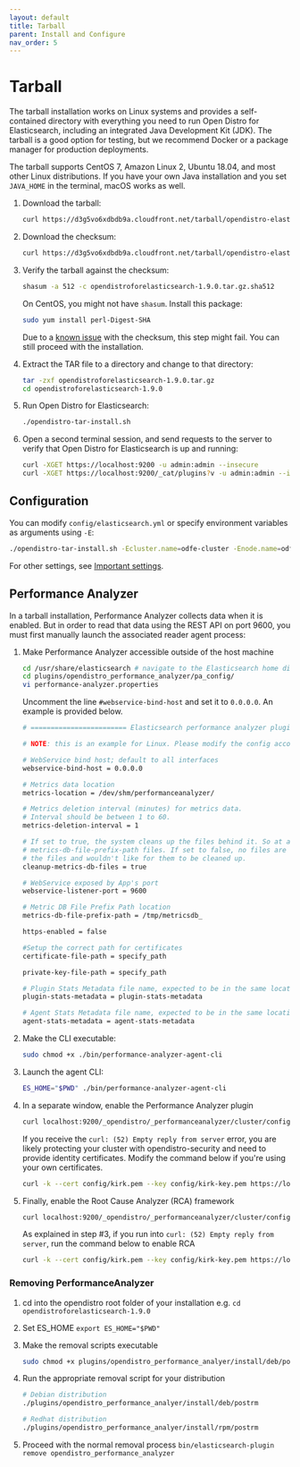 ```yaml
---
layout: default
title: Tarball
parent: Install and Configure
nav_order: 5
---
```


# Tarball

The tarball installation works on Linux systems and provides a self-contained directory with everything you need to run Open Distro for Elasticsearch, including an integrated Java Development Kit (JDK). The tarball is a good option for testing, but we recommend Docker or a package manager for production deployments.

The tarball supports CentOS 7, Amazon Linux 2, Ubuntu 18.04, and most other Linux distributions. If you have your own Java installation and you set `JAVA_HOME` in the terminal, macOS works as well.

1. Download the tarball:

   ```bash
   curl https://d3g5vo6xdbdb9a.cloudfront.net/tarball/opendistro-elasticsearch/opendistroforelasticsearch-1.9.0.tar.gz -o opendistroforelasticsearch-1.9.0.tar.gz
   ```

1. Download the checksum:

   ```bash
   curl https://d3g5vo6xdbdb9a.cloudfront.net/tarball/opendistro-elasticsearch/opendistroforelasticsearch-1.9.0.tar.gz.sha512 -o opendistroforelasticsearch-1.9.0.tar.gz.sha512
   ```

1. Verify the tarball against the checksum:

   ```bash
   shasum -a 512 -c opendistroforelasticsearch-1.9.0.tar.gz.sha512
   ```

   On CentOS, you might not have `shasum`. Install this package:

   ```bash
   sudo yum install perl-Digest-SHA
   ```

   Due to a [known issue](https://github.com/opendistro-for-elasticsearch/opendistro-build/issues/81) with the checksum, this step might fail. You can still proceed with the installation.

1. Extract the TAR file to a directory and change to that directory:

   ```bash
   tar -zxf opendistroforelasticsearch-1.9.0.tar.gz
   cd opendistroforelasticsearch-1.9.0
   ```

1. Run Open Distro for Elasticsearch:

   ```bash
   ./opendistro-tar-install.sh
   ```

1. Open a second terminal session, and send requests to the server to verify that Open Distro for Elasticsearch is up and running:

   ```bash
   curl -XGET https://localhost:9200 -u admin:admin --insecure
   curl -XGET https://localhost:9200/_cat/plugins?v -u admin:admin --insecure
   ```


## Configuration

You can modify `config/elasticsearch.yml` or specify environment variables as arguments using `-E`:

```bash
./opendistro-tar-install.sh -Ecluster.name=odfe-cluster -Enode.name=odfe-node1 -Ehttp.host=0.0.0.0 -Ediscovery.type=single-node
```

For other settings, see [Important settings](../docker/#important-settings).


## Performance Analyzer

In a tarball installation, Performance Analyzer collects data when it is enabled. But in order to read that data using the REST API on port 9600, you must first manually launch the associated reader agent process:

1. Make Performance Analyzer accessible outside of the host machine

    ```bash
    cd /usr/share/elasticsearch # navigate to the Elasticsearch home directory
    cd plugins/opendistro_performance_analyzer/pa_config/
    vi performance-analyzer.properties
    ```
    
    Uncomment the line `#webservice-bind-host` and set it to `0.0.0.0`. An example is provided below.
    ```bash
    # ======================== Elasticsearch performance analyzer plugin config =========================
    
    # NOTE: this is an example for Linux. Please modify the config accordingly if you are using it under other OS.
    
    # WebService bind host; default to all interfaces
    webservice-bind-host = 0.0.0.0
    
    # Metrics data location
    metrics-location = /dev/shm/performanceanalyzer/
    
    # Metrics deletion interval (minutes) for metrics data.
    # Interval should be between 1 to 60.
    metrics-deletion-interval = 1
    
    # If set to true, the system cleans up the files behind it. So at any point, we should expect only 2
    # metrics-db-file-prefix-path files. If set to false, no files are cleaned up. This can be useful, if you are archiving
    # the files and wouldn't like for them to be cleaned up.
    cleanup-metrics-db-files = true
    
    # WebService exposed by App's port
    webservice-listener-port = 9600
    
    # Metric DB File Prefix Path location
    metrics-db-file-prefix-path = /tmp/metricsdb_
    
    https-enabled = false
    
    #Setup the correct path for certificates
    certificate-file-path = specify_path
    
    private-key-file-path = specify_path
    
    # Plugin Stats Metadata file name, expected to be in the same location
    plugin-stats-metadata = plugin-stats-metadata
    
    # Agent Stats Metadata file name, expected to be in the same location
    agent-stats-metadata = agent-stats-metadata
    ```

1. Make the CLI executable:

   ```bash
   sudo chmod +x ./bin/performance-analyzer-agent-cli
   ```

1. Launch the agent CLI:

   ```bash
   ES_HOME="$PWD" ./bin/performance-analyzer-agent-cli
   ```

1. In a separate window, enable the Performance Analyzer plugin

   ```bash
   curl localhost:9200/_opendistro/_performanceanalyzer/cluster/config -H 'Content-Type: application/json' -d '{"enabled": true}'
   ```
   
   If you receive the `curl: (52) Empty reply from server` error, you are likely protecting your cluster with 
   opendistro-security and need to provide identity certificates. Modify the command below if you're using your own 
   certificates.
   
   ```bash
   curl -k --cert config/kirk.pem --key config/kirk-key.pem https://localhost:9200/_opendistro/_performanceanalyzer/cluster/config -H 'Content-Type: application/json' -d '{"enabled": true}'
   ```
   
1. Finally, enable the Root Cause Analyzer (RCA) framework

    ```bash
    curl localhost:9200/_opendistro/_performanceanalyzer/cluster/config -H 'Content-Type: application/json' -d '{"enabled": true}'
    ```

    As explained in step #3, if you run into `curl: (52) Empty reply from server`, run the command below to enable RCA
    
    ```bash
    curl -k --cert config/kirk.pem --key config/kirk-key.pem https://localhost:9200/_opendistro/_performanceanalyzer/rca/cluster/config -H 'Content-Type: application/json' -d '{"enabled": true}'
    ```
   
### Removing PerformanceAnalyzer

1. cd into the opendistro root folder of your installation e.g. `cd opendistroforelasticsearch-1.9.0`

1. Set ES_HOME  `export ES_HOME="$PWD"`

1. Make the removal scripts executable 

    ```bash
    sudo chmod +x plugins/opendistro_performance_analyer/install/deb/postrm sudo sh plugins/opendistro_performance_analyer/install/rpm/postrm
    ```


1. Run the appropriate removal script for your distribution

    ```bash
    # Debian distribution
    ./plugins/opendistro_performance_analyer/install/deb/postrm
    
    # Redhat distribution
    ./plugins/opendistro_performance_analyer/install/rpm/postrm
    ```
   
1. Proceed with the normal removal process `bin/elasticsearch-plugin remove opendistro_performance_analyzer`